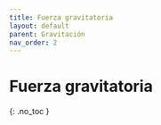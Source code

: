 ```yaml
---
title: Fuerza gravitatoria
layout: default
parent: Gravitación
nav_order: 2
---
```


# Fuerza gravitatoria
{: .no_toc }